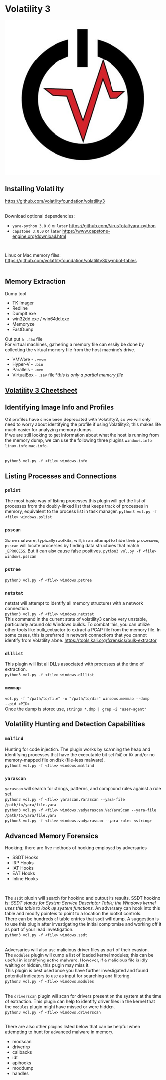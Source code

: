 # Volatility 3
<img src="https://github.com/nkn-ctrl/pushtest/blob/main/volatility_logo.jpg" width="500">

## Installing Volatility
https://github.com/volatilityfoundation/volatility3  
<br>

Download optional dependencies: 
- `yara-python 3.8.0` or `later`     https://github.com/VirusTotal/yara-python
- `capstone 3.0.0` or `later`    https://www.capstone-engine.org/download.html
<br>

Linux or Mac memory files:  https://github.com/volatilityfoundation/volatility3#symbol-tables  
<br>

## Memory Extraction
Dump tool  
- TK Imager
- Redline
- DumpIt.exe
- win32dd.exe / win64dd.exe
- Memoryze
- FastDump  

Out put `a .raw` file  
For virtual machines, gathering a memory file can easily be done by collecting the virtual memory file from the host machine’s drive.  
- VMWare - `.vmem`
- Hyper-V - `.bin`
- Parallels - `.mem`
- VirtualBox - `.sav` file *\*this is only a partial memory file*  

## [Volatility 3 Cheetsheet](https://blog.onfvp.com/post/volatility-cheatsheet/)

## Identifying Image Info and Profiles
OS profiles have since been deprecated with Volatility3, so we will only need to worry about identifying the profile if using Volatility2; this makes life much easier for analyzing memory dumps.  
If we are still looking to get information about what the host is running from the memory dump, we can use the following three plugins `windows.info` `linux.info` `mac.info`.  
<br>

`python3 vol.py -f <file> windows.info`

## Listing Processes and Connections
### `pslist`
The most basic way of listing processes.this plugin will get the list of processes from the doubly-linked list that keeps track of processes in memory, equivalent to the process list in task manager.
`python3 vol.py -f <file> windows.pslist`

### `psscan`
Some malware, typically rootkits, will, in an attempt to hide their processes, `psscan`  will locate processes by finding data structures that match `_EPROCESS`. But it can also cause false positives.
`python3 vol.py -f <file> windows.psscan`  

###  `pstree`
`python3 vol.py -f <file> windows.pstree`

### `netstat`
netstat will attempt to identify all memory structures with a network connection.  
`python3 vol.py -f <file> windows.netstat`  
This command in the current state of volatility3 can be very unstable, particularly around old Windows builds. To combat this, you can utilize other tools like bulk_extractor to extract a PCAP file from the memory file. In some cases, this is preferred in network connections that you cannot identify from Volatility alone. https://tools.kali.org/forensics/bulk-extractor  

### `dlllist`
This plugin will list all DLLs associated with processes at the time of extraction.  
`python3 vol.py -f <file> windows.dlllist`  

### `memmap`
`vol.py -f “/path/to/file” -o “/path/to/dir” windows.memmap ‑‑dump ‑‑pid <PID>`  
Once the dump is stored use, `strings *.dmp | grep -i "user-agent"`  

## Volatility Hunting and Detection Capabilities
### `malfind`
Hunting for code injection. The plugin works by scanning the heap and identifying processes that have the executable bit set `RWE` or `RX` and/or no memory-mapped file on disk (file-less malware).  
`python3 vol.py -f <file> windows.malfind`  

### `yarascan`
`yarascan` will search for strings, patterns, and compound rules against a rule set.  
`python3 vol.py -f <file> yarascan.YaraScan --yara-file /path/to/yara/file.yara`  
`python3 vol.py -f <file> windows.vadyarascan.VadYaraScan --yara-file /path/to/yara/file.yara`  
`python3 vol.py -f <file> windows.vadyarascan ‑‑yara-rules <string>`  

## Advanced Memory Forensics
Hooking; there are five methods of hooking employed by adversaries
- SSDT Hooks
- IRP Hooks
- IAT Hooks
- EAT Hooks
- Inline Hooks  
<br>

The `ssdt` plugin will search for hooking and output its results. SSDT hooking is: *SSDT stands for System Service Descriptor Table; the Windows kernel uses this table to look up system functions.* An adversary can hook into this table and modify pointers to point to a location the rootkit controls.  
There can be hundreds of table entries that ssdt will dump. A suggestion is to use this plugin after investigating the initial compromise and working off it as part of your lead investigation.  
`python3 vol.py -f <file> windows.ssdt`  
<br>

Adversaries will also use malicious driver files as part of their evasion.   
The `modules` plugin will dump a list of loaded kernel modules; this can be useful in identifying active malware. However, if a malicious file is idly waiting or hidden, this plugin may miss it.  
This plugin is best used once you have further investigated and found potential indicators to use as input for searching and filtering.  
`python3 vol.py -f <file> windows.modules`  
<br>

The `driverscan` plugin will scan for drivers present on the system at the time of extraction. This plugin can help to identify driver files in the kernel that the `modules` plugin might have missed or were hidden.  
`python3 vol.py -f <file> windows.driverscan`  
<br>

There are also other plugins listed below that can be helpful when attempting to hunt for advanced malware in memory.
- modscan
- driverirp
- callbacks
- idt
- apihooks
- moddump
- handles  

